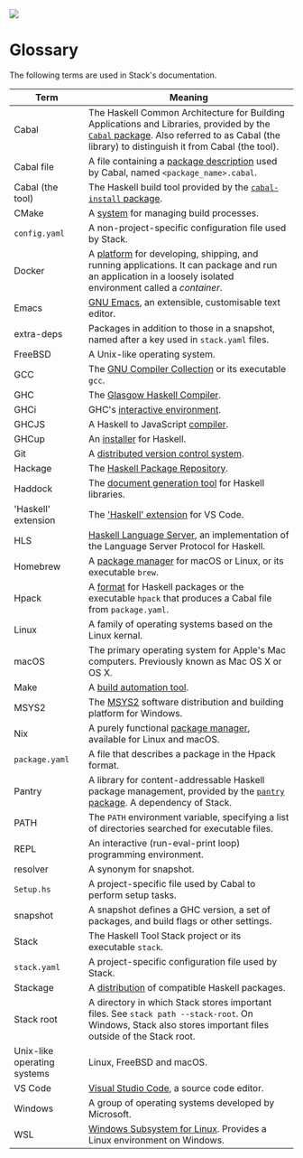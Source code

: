 <div class="hidden-warning"><a href="https://docs.haskellstack.org/"><img src="https://cdn.jsdelivr.net/gh/commercialhaskell/stack/doc/img/hidden-warning.svg"></a></div>

# Glossary

The following terms are used in Stack's documentation.

|Term               |Meaning                                                   |
|-------------------|----------------------------------------------------------|
|Cabal              |The Haskell Common Architecture for Building Applications and Libraries, provided by the [`Cabal` package](https://hackage.haskell.org/package/Cabal). Also referred to as Cabal (the library) to distinguish it from Cabal (the tool).|
|Cabal file|A file containing a [package description](https://cabal.readthedocs.io/en/stable/cabal-package.html) used by Cabal, named `<package_name>.cabal`.|
|Cabal (the tool)|The Haskell build tool provided by the [`cabal-install` package](https://hackage.haskell.org/package/cabal-install).|
|CMake              |A [system](https://cmake.org/) for managing build processes.|
|`config.yaml`      |A non-project-specific configuration file used by Stack.  |
|Docker             |A [platform](https://www.docker.com/) for developing,  shipping, and running applications. It can package and run an application in a loosely isolated environment called a _container_.|
|Emacs              |[GNU Emacs](https://www.gnu.org/software/emacs/), an extensible, customisable text editor.|
|extra-deps         |Packages in addition to those in a snapshot, named after a key used in `stack.yaml` files.|
|FreeBSD            |A Unix-like operating system.                             |
|GCC                |The [GNU Compiler Collection](https://gcc.gnu.org/) or its executable `gcc`.|
|GHC                |The [Glasgow Haskell Compiler](https://www.haskell.org/ghc/).|
|GHCi               |GHC's [interactive environment](https://downloads.haskell.org/~ghc/latest/docs/html/users_guide/ghci.html).|
|GHCJS              |A Haskell to JavaScript [compiler](https://github.com/ghcjs/ghcjs).|
|GHCup              |An [installer](https://www.haskell.org/ghcup/) for Haskell.
|Git                |A [distributed version control system](https://git-scm.com/).|
|Hackage            |The [Haskell Package Repository](https://hackage.haskell.org/).
|Haddock            |The [document generation tool](https://hackage.haskell.org/package/haddock) for Haskell libraries.|
|'Haskell' extension|The ['Haskell' extension]() for VS Code.                  |
|HLS                |[Haskell Language Server](https://haskell-language-server.readthedocs.io/en/latest/), an implementation of the Language Server Protocol for Haskell.|
|Homebrew           |A [package manager](https://brew.sh/) for macOS or Linux, or its executable `brew`.|
|Hpack              |A [format](https://github.com/sol/hpack) for Haskell packages or the executable `hpack` that produces a Cabal file from `package.yaml`.|
|Linux              |A family of operating systems based on the Linux kernal.  |
|macOS              |The primary operating system for Apple's Mac computers. Previously known as Mac OS X or OS X.|
|Make               |A [build automation tool](https://www.gnu.org/software/make/).|
|MSYS2              |The [MSYS2](https://www.msys2.org/) software distribution and building platform for Windows.|
|Nix                |A purely functional [package manager](https://nixos.org/), available for Linux and macOS.|
|`package.yaml`     |A file that describes a package in the Hpack format.      |
|Pantry             |A library for content-addressable Haskell package management, provided by the [`pantry` package](https://hackage.haskell.org/package/pantry). A dependency of Stack.|
|PATH               |The `PATH` environment variable, specifying a list of directories searched for executable files.|
|REPL               |An interactive (run-eval-print loop) programming environment.|
|resolver           |A synonym for snapshot.                                   |
|`Setup.hs`         |A project-specific file used by Cabal to perform setup tasks.|
|snapshot           |A snapshot defines a GHC version, a set of packages, and build flags or other settings.|
|Stack              |The Haskell Tool Stack project or its executable `stack`. |
|`stack.yaml`       |A project-specific configuration file used by Stack.      |
|Stackage           |A [distribution](https://www.stackage.org/) of compatible Haskell packages.|
|Stack root         |A directory in which Stack stores important files. See `stack path --stack-root`. On Windows, Stack also stores important files outside of the Stack root.|
|Unix-like operating systems|Linux, FreeBSD and macOS.                         |
|VS Code            |[Visual Studio Code](https://code.visualstudio.com/), a source code editor.|
|Windows            |A group of operating systems developed by Microsoft.      |
|WSL                |[Windows Subsystem for Linux](https://docs.microsoft.com/en-us/windows/wsl/). Provides a Linux environment on Windows.|
